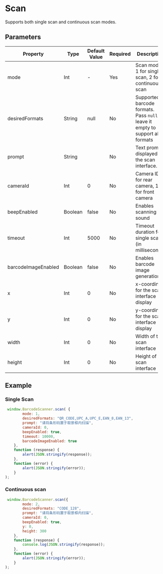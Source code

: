 # Scan

Supports both single scan and continuous scan modes.

## Parameters

| Property           | Type    | Default Value | Required | Description                                                                 |
| ------------------ | ------- | ------------- | -------- | --------------------------------------------------------------------------- |
| mode               | Int     | -             | Yes      | Scan mode: 1 for single scan, 2 for continuous scan                         |
| desiredFormats     | String  | null          | No       | Supported barcode formats. Pass `null` or leave it empty to support all formats |
| prompt             | String  |               | No       | Text prompt displayed on the scan interface.                                |
| cameraId           | Int     | 0             | No       | Camera ID, 0 for rear camera, 1 for front camera                            |
| beepEnabled        | Boolean | false         | No       | Enables scanning sound                                                      |
| timeout            | Int     | 5000          | No       | Timeout duration for single scan (in milliseconds)                          |
| barcodeImageEnabled| Boolean | false         | No       | Enables barcode image generation                                            |
| x                  | Int     | 0             | No       | x-coordinate for the scan interface display                                 |
| y                  | Int     | 0             | No       | y-coordinate for the scan interface display                                 |
| width              | Int     | 0             | No       | Width of the scan interface                                                 |
| height             | Int     | 0             | No       | Height of the scan interface                                                |


## Example

### Single Scan

```javascript
 window.BarcodeScanner.scan( {
        mode: 1,
        desiredFormats: "QR_CODE,UPC_A,UPC_E,EAN_8,EAN_13", 
        prompt: "请将条形码置于取景框内扫描", 
        cameraId: 0, 
        beepEnabled: true, 
        timeout: 10000, 
        barcodeImageEnabled: true 
    },
    function (response) {
        alert(JSON.stringify(response));
    },
    function (error) {
        alert(JSON.stringify(error));
    }
);
```



### Continuous scan

```javascript
 window.BarcodeScanner.scan({
        mode: 2,
        desiredFormats: "CODE_128",
        prompt: "请将条形码置于取景框内扫描", 
        cameraId: 0, 
        beepEnabled: true,
        y: 0,
        height: 300
    },
    function (response) {
        console.log(JSON.stringify(response));
    },
    function (error) {
        alert(JSON.stringify(error));
    }
);
```

